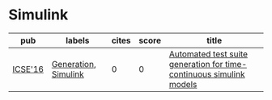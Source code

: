 # Simulink

|pub|labels|cites|score|title|
|---|------|-----|-----|-----|
|[ICSE'16](https://dblp.org/db/conf/icse/icse2016.html)|[Generation](Generation.md), [Simulink](Simulink.md)|0|0|[Automated test suite generation for time-continuous simulink models](https://scholar.google.com/scholar?q=Automated+test+suite+generation+for+time-continuous+simulink+models)|
